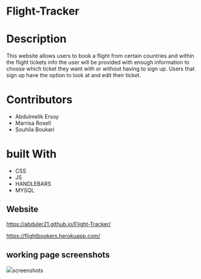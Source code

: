 # Flight-Tracker

# Description
This website allows users to book a flight from certain countries and within the flight tickets info the user will be provided with enough information to choose which ticket they want with or without having to sign up. Users that sign up have the option to look at and edit their ticket. 

# Contributors
- Abdulmelik Ersoy
- Marrisa Rosell
- Souhila Boukari

# built With
- CSS
- JS
- HANDLEBARS
- MYSQL

## Website 
https://abduler21.github.io/Flight-Tracker/

https://flightbookers.herokuapp.com/

## working page screenshots 
<img src="../Flight-Tracker/public/images/Screenshot 2022-02-13 232824.png">screenshots</img>

